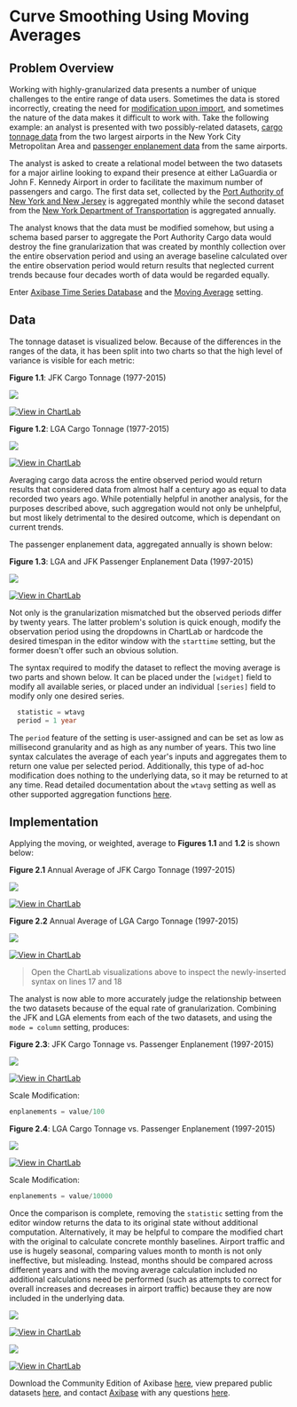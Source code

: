# Curve Smoothing Using Moving Averages

## Problem Overview

Working with highly-granularized data presents a number of unique challenges to the entire range of data users. Sometimes
the data is stored incorrectly, creating the need for [modification upon import](../Schema-Parser-Mod-Pre-Import/README.md),
and sometimes the nature of the data makes it difficult to work with. Take the following example: an analyst is presented
with two possibly-related datasets, [cargo tonnage data](https://github.com/axibase/open-data-catalog/blob/master/datasets/nthh-fhwt.md) from
the two largest airports in the New York City Metropolitan Area and [passenger enplanement data](https://github.com/axibase/open-data-catalog/blob/master/datasets/vpv5-zd4k.md)
from the same airports.

The analyst is asked to create a relational model between the two datasets for a major airline looking to expand their presence
at either LaGuardia or John F. Kennedy Airport in order to facilitate the maximum number of passengers and cargo. The first
data set, collected by the [Port Authority of New York and New Jersey](http://www.panynj.gov/) is aggregated monthly while the second dataset from
the [New York Department of Transportation](https://www.dot.ny.gov/index) is aggregated annually.

The analyst knows that the data must be modified somehow, but using a schema based parser to aggregate the Port Authority Cargo data
would destroy the fine granularization that was created by monthly collection over the entire observation period and using an
average baseline calculated over the entire observation period would return results that neglected current trends because
four decades worth of data would be regarded equally.

Enter [Axibase Time Series Database](https://axibase.com/products/axibase-time-series-database/) and the [Moving Average](https://axibase.com/products/axibase-time-series-database/visualization/widgets/configuring-the-widgets/aggregators/)
setting.

## Data

The tonnage dataset is visualized below. Because of the differences in the ranges of the data, it has been split into two charts so that the high level
of variance is visible for each metric:

**Figure 1.1**: JFK Cargo Tonnage (1977-2015)

![](Images/ra-001.png)

[![View in ChartLab](Images/button.png)](https://apps.axibase.com/chartlab/479e4525/#fullscreen)

**Figure 1.2**: LGA Cargo Tonnage (1977-2015)

![](Images/ra-002.png)

[![View in ChartLab](Images/button.png)](https://apps.axibase.com/chartlab/f36262ee/#fullscreen)

Averaging cargo data across the entire observed period would return results that considered data from almost
half a century ago as equal to data recorded two years ago. While potentially helpful in another analysis, for the purposes
described above, such aggregation would not only be unhelpful, but most likely detrimental to the desired outcome, which is
dependant on current trends.

The passenger enplanement data, aggregated annually is shown below:

**Figure 1.3**: LGA and JFK Passenger Enplanement Data (1997-2015)

![](Images/ra-003.png)

[![View in ChartLab](Images/button.png)](https://apps.axibase.com/chartlab/00cf9be3/#fullscreen)

Not only is the granularization mismatched but the observed periods differ by twenty years. The latter problem's solution is
quick enough, modify the observation period using the dropdowns in ChartLab or hardcode the desired timespan in the editor
window with the `starttime` setting, but the former doesn't offer such an obvious solution.

The syntax required to modify the dataset to reflect the moving average is two parts and shown below. It can be placed under
the `[widget]` field to modify all available series, or placed under an individual `[series]` field to modify only one desired
series.

```sql
  statistic = wtavg
  period = 1 year
```

The `period` feature of the setting is user-assigned and can be set as low as millisecond granularity and as high as any
number of years. This two line syntax calculates the average of each year's inputs and aggregates them to return one value
per selected period. Additionally, this type of ad-hoc modification does nothing to the underlying data, so it may be returned
to at any time. Read detailed documentation about the `wtavg` setting as well as other supported aggregation functions
[here](https://axibase.com/products/axibase-time-series-database/visualization/widgets/configuring-the-widgets/aggregators/).

## Implementation

Applying the moving, or weighted, average to **Figures 1.1** and **1.2** is shown below:

**Figure 2.1** Annual Average of JFK Cargo Tonnage (1997-2015)

![](Images/ra-004.png)

[![View in ChartLab](Images/button.png)](https://apps.axibase.com/chartlab/b03d8e2c/#fullscreen)

**Figure 2.2** Annual Average of LGA Cargo Tonnage (1997-2015)

![](Images/ra-005.png)

[![View in ChartLab](Images/button.png)](https://apps.axibase.com/chartlab/b456f1b5/#fullscreen)

> Open the ChartLab visualizations above to inspect the newly-inserted syntax on lines 17 and 18

The analyst is now able to more accurately judge the relationship between the two datasets because of the equal rate of
granularization. Combining the JFK and LGA elements from each of the two datasets, and using the `mode = column` setting,
produces:

**Figure 2.3**: JFK Cargo Tonnage vs. Passenger Enplanement (1997-2015)

![](Images/ra-006.png)

[![View in ChartLab](Images/button.png)](https://apps.axibase.com/chartlab/897c0429/#fullscreen)

Scale Modification:

```javascript
enplanements = value/100
```

**Figure 2.4**: LGA Cargo Tonnage vs. Passenger Enplanement (1997-2015)

![](Images/ra-007.png)

[![View in ChartLab](Images/button.png)](https://apps.axibase.com/chartlab/0de58b58/#fullscreen)

Scale Modification:

```javascript
enplanements = value/10000
```

Once the comparison is complete, removing the `statistic` setting from the editor window returns the data to its original
state without additional computation. Alternatively, it may be helpful to compare the modified chart with the original to
calculate concrete monthly baselines. Airport traffic and use is hugely seasonal, comparing values month to month is not only
ineffective, but misleading. Instead, months should be compared across different years and with the moving average calculation
included no additional calculations need be performed (such as attempts to correct for overall increases and decreases in
airport traffic) because they are now included in the underlying data.

![](Images/ra-009.png)

[![View in ChartLab](Images/button.png)](https://apps.axibase.com/chartlab/6b3e4ed6/#fullscreen)

![](Images/ra-010.png)

[![View in ChartLab](Images/button.png)](https://apps.axibase.com/chartlab/a4d77c47/#fullscreen)

Download the Community Edition of Axibase [here](https://github.com/axibase/atsd/blob/master/installation/README.md#installation),
view prepared public datasets [here](https://github.com/axibase/open-data-catalog), and contact [Axibase](https://axibase.com)
with any questions [here](https://axibase.com/feedback/).